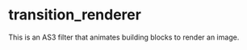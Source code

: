 transition_renderer
===================

This is an AS3 filter that animates building blocks to render an image.
